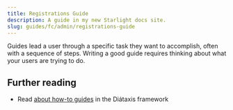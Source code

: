 ```yaml
---
title: Registrations Guide
description: A guide in my new Starlight docs site.
slug: guides/fc/admin/registrations-guide
---
```


Guides lead a user through a specific task they want to accomplish, often with a sequence of steps.
Writing a good guide requires thinking about what your users are trying to do.

## Further reading

* Read [about how-to guides](https://diataxis.fr/how-to-guides/) in the Diátaxis framework
